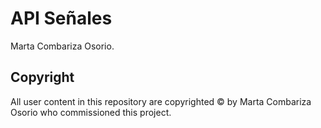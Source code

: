 # API Señales

Marta Combariza Osorio.



## Copyright

All user content in this repository are copyrighted © by Marta Combariza Osorio who commissioned this project.
